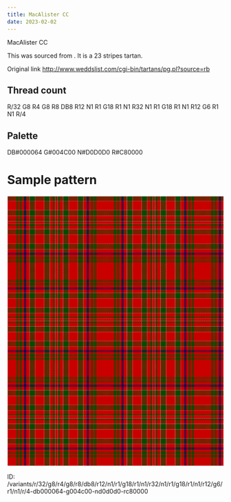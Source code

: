 ```yaml
---
title: MacAlister CC
date: 2023-02-02
---
```

MacAlister CC

This was sourced from <no value>.  It is a 23 stripes tartan.

Original link http://www.weddslist.com/cgi-bin/tartans/pg.pl?source=rb

## Thread count
R/32 G8 R4 G8 R8 DB8 R12 N1 R1 G18 R1 N1 R32 N1 R1 G18 R1 N1 R12 G6 R1 N1 R/4

## Palette
DB#000064 G#004C00 N#D0D0D0 R#C80000

# Sample pattern

![Tartan detail](tartan.png "R/32 G8 R4 G8 R8 DB8 R12 N1 R1 G18 R1 N1 R32 N1 R1 G18 R1 N1 R12 G6 R1 N1 R/4 tartan")

ID: /variants/r/32/g8/r4/g8/r8/db8/r12/n1/r1/g18/r1/n1/r32/n1/r1/g18/r1/n1/r12/g6/r1/n1/r/4-db000064-g004c00-nd0d0d0-rc80000